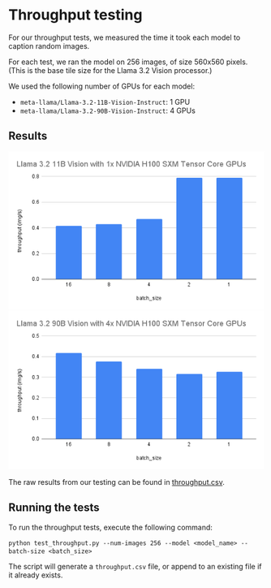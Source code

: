 # Throughput testing

For our throughput tests, we measured the time it took each model to caption random images.

For each test, we ran the model on 256 images, of size 560x560 pixels. (This is the base tile size
for the Llama 3.2 Vision processor.)

We used the following number of GPUs for each model:
* `meta-llama/Llama-3.2-11B-Vision-Instruct`: 1 GPU
* `meta-llama/Llama-3.2-90B-Vision-Instruct`: 4 GPUs

## Results

![Llama 3.2 11B Vision with 1x NVIDIA H100 SXM Tensor Core GPUs](llama_3.2_11b_vision_with_1x_nvidia_h100_sxm_tensor_core_gpus.png)
![Llama 3.2 90B Vision with 4x NVIDIA H100 SXM Tensor Core GPUs](llama_3.2_90b_vision_with_4x_nvidia_h100_sxm_tensor_core_gpus.png)

The raw results from our testing can be found in [throughput.csv](throughput.csv).

## Running the tests

To run the throughput tests, execute the following command:
```
python test_throughput.py --num-images 256 --model <model_name> --batch-size <batch_size>
```

The script will generate a `throughput.csv` file, or append to an existing file if it already exists.